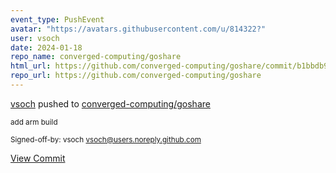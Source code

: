 ```yaml
---
event_type: PushEvent
avatar: "https://avatars.githubusercontent.com/u/814322?"
user: vsoch
date: 2024-01-18
repo_name: converged-computing/goshare
html_url: https://github.com/converged-computing/goshare/commit/b1bbdb91fe51823786992e870c1877808bd03384
repo_url: https://github.com/converged-computing/goshare
---
```


<a href='https://github.com/vsoch' target='_blank'>vsoch</a> pushed to <a href='https://github.com/converged-computing/goshare' target='_blank'>converged-computing/goshare</a>

<small>add arm build

Signed-off-by: vsoch <vsoch@users.noreply.github.com></small>

<a href='https://github.com/converged-computing/goshare/commit/b1bbdb91fe51823786992e870c1877808bd03384' target='_blank'>View Commit</a>